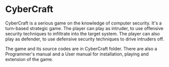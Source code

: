 # CyberCraft
CyberCraft is a serious game on the knowledge of computer security. It's a turn-based strategic game. The player can play as intruder, to use offensive security techniques to infiltrate into the target system. The player can also play as defender, to use defensive security techniques to drive intruders off.

The game and its source codes are in CyberCraft folder. There are also a Programmer's manual and a User manual for installation, playing and extension of the game.